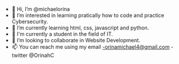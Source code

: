 - 👋 Hi, I’m @michaelorina
- 👀 I’m interested in learning pratically how to code and practice Cybersecurity.
- 🌱 I’m currently learning html, css, javascript and python.
- 🌱 I'm currently a student in the field of IT.
- 💞️ I’m looking to collaborate in Website Development.
- 📫 You can reach me using my email -orinamichael4@gmail.com - twitter @OrinahC

<!---
michaelorina/michaelorina is a ✨ special ✨ repository because its `README.md` (this file) appears on your GitHub profile.
You can click the Preview link to take a look at your changes.
--->
